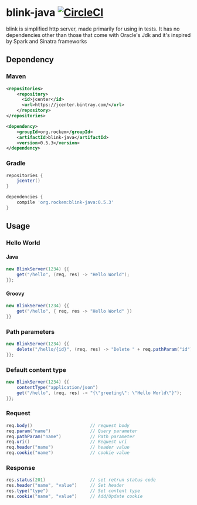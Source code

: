 # blink-java [![CircleCI](https://circleci.com/gh/rockem/blink-java.svg?style=svg)](https://circleci.com/gh/rockem/blink-java)
blink is simplified http server, made primarily for using in tests.
It has no dependencies other than those that come with Oracle's Jdk
and it's inspired by Spark and Sinatra frameworks

## Dependency
### Maven
```xml
<repositories>
    <repository>
      <id>jcenter</id>
      <url>https://jcenter.bintray.com/</url>
    </repository>
</repositories>
```
```xml
<dependency>
    <groupId>org.rockem</groupId>
    <artifactId>blink-java</artifactId>
    <version>0.5.3</version>
</dependency>
```
### Gradle
```groovy
repositories {
    jcenter()
}
```
```groovy
dependencies {
    compile 'org.rockem:blink-java:0.5.3'
}
```

## Usage
### Hello World
#### Java
```java
new BlinkServer(1234) {{
	get("/hello", (req, res) -> "Hello World");
}};
```
#### Groovy
```groovy
new BlinkServer(1234) {{
	get("/hello", { req, res -> "Hello World" })
}}
```
### Path parameters
```java
new BlinkServer(1234) {{
	delete("/hello/{id}", (req, res) -> "Delete " + req.pathParam("id"));
}};
```
### Default content type
```java
new BlinkServer(1234) {{
    contentType("application/json")
    get("/hello", (req, res) -> "{\"greeting\": \"Hello World\"}");
}};
```
### Request
```java
req.body()                      // request body
req.param("name")               // Query parameter
req.pathParam("name")           // Path parameter
req.uri()                       // Request uri
req.header("name")              // header value
req.cookie("name")              // cookie value
```
### Response
```java
res.status(201)                 // set retrun status code
res.header("name", "value")     // Set header 
res.type("type")                // Set content type
res.cookie("name", "value")     // Add/Update cookie
```

